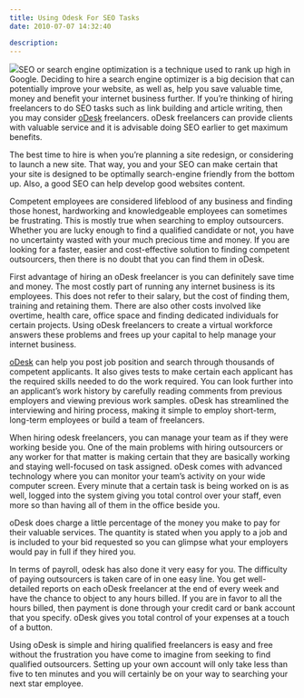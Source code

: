 ```yaml
---
title: Using Odesk For SEO Tasks
date: 2010-07-07 14:32:40

description:
---
```


![](/assets/wpknock-odesk-logo-300x244.jpg)SEO or search engine
optimization is a technique used to rank up high in Google. Deciding to
hire a search engine optimizer is a big decision that can potentially
improve your website, as well as, help you save valuable time, money and
benefit your internet business further. If you’re thinking of hiring
freelancers to do SEO tasks such as link building and article writing,
then you may consider [oDesk](http://www.odesk.com/) freelancers. oDesk freelancers can provide clients with valuable service and it is advisable doing SEO earlier to get maximum benefits.

The best time to hire is when you’re planning a site redesign, or
considering to launch a new site. That way, you and your SEO can make
certain that your site is designed to be optimally search-engine
friendly from the bottom up. Also, a good SEO can help develop good
websites content.

Competent employees are considered lifeblood of any business and finding
those honest, hardworking and knowledgeable employees can sometimes be
frustrating. This is mostly true when searching to employ outsourcers.
Whether you are lucky enough to find a qualified candidate or not, you
have no uncertainty wasted with your much precious time and money. If
you are looking for a faster, easier and cost-effective solution to
finding competent outsourcers, then there is no doubt that you can find
them in oDesk.

First advantage of hiring an oDesk freelancer is you can definitely save
time and money. The most costly part of running any internet business is
its employees. This does not refer to their salary, but the cost of
finding them, training and retaining them. There are also other costs
involved like overtime, health care, office space and finding dedicated
individuals for certain projects. Using oDesk freelancers to create a
virtual workforce answers these problems and frees up your capital to
help manage your internet business.

[oDesk](http://en.wikipedia.org/wiki/ODesk) can help you post job position and search through thousands of competent applicants. It also gives tests to make certain each applicant has the required skills needed to do the work required. You can look further into an applicant’s work history by carefully reading comments from previous employers and viewing previous work samples. oDesk has streamlined the interviewing and hiring process, making it simple to employ short-term, long-term employees or build a team of freelancers.

When hiring odesk freelancers, you can manage your team as if they were
working beside you. One of the main problems with hiring outsourcers or
any worker for that matter is making certain that they are basically
working and staying well-focused on task assigned. oDesk comes with
advanced technology where you can monitor your team’s activity on your
wide computer screen. Every minute that a certain task is being worked
on is as well, logged into the system giving you total control over your
staff, even more so than having all of them in the office beside you.

oDesk does charge a little percentage of the money you make to pay for
their valuable services. The quantity is stated when you apply to a job
and is included to your bid requested so you can glimpse what your
employers would pay in full if they hired you.

In terms of payroll, odesk has also done it very easy for you. The
difficulty of paying outsourcers is taken care of in one easy line. You
get well-detailed reports on each oDesk freelancer at the end of every
week and have the chance to object to any hours billed. If you are in
favor to all the hours billed, then payment is done through your credit
card or bank account that you specify. oDesk gives you total control of
your expenses at a touch of a button.

Using oDesk is simple and hiring qualified freelancers is easy and free
without the frustration you have come to imagine from seeking to find
qualified outsourcers. Setting up your own account will only take less
than five to ten minutes and you will certainly be on your way to
searching your next star employee.
